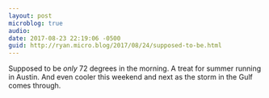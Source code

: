 ```yaml
---
layout: post
microblog: true
audio: 
date: 2017-08-23 22:19:06 -0500
guid: http://ryan.micro.blog/2017/08/24/supposed-to-be.html
---
```

Supposed to be _only_ 72 degrees in the morning. A treat for summer running in Austin. And even cooler this weekend and next as the storm in the Gulf comes through.

